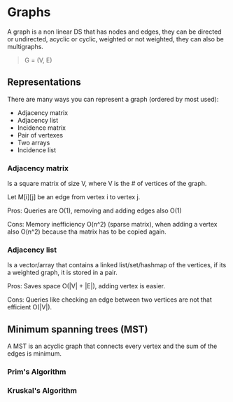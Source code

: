 # Graphs

A graph is a non linear DS that has nodes and edges, they can be directed or undirected, acyclic or cyclic, weighted or not weighted, they can also be multigraphs.

> G = (V, E)

## Representations

There are many ways you can represent a graph (ordered by most used):

* Adjacency matrix
* Adjacency list
* Incidence matrix
* Pair of vertexes
* Two arrays
* Incidence list

### Adjacency matrix

Is a square matrix of size V, where V is the # of vertices of the graph.

Let M[i][j] be an edge from vertex i to vertex j.

Pros: Queries are O(1), removing and adding edges also O(1)

Cons: Memory inefficiency O(n^2) (sparse matrix), when adding a vertex also O(n^2) because tha matrix has to be copied again.

### Adjacency list

Is a vector/array that contains a linked list/set/hashmap of the vertices, if its a weighted graph, it is stored in a pair.

Pros: Saves space O(|V| + |E|), adding vertex is easier.

Cons: Queries like checking an edge between two vertices are not that efficient O(|V|).

## Minimum spanning trees (MST)

A MST is an acyclic graph that connects every vertex and the sum of the edges is minimum.

### Prim's Algorithm

### Kruskal's Algorithm





